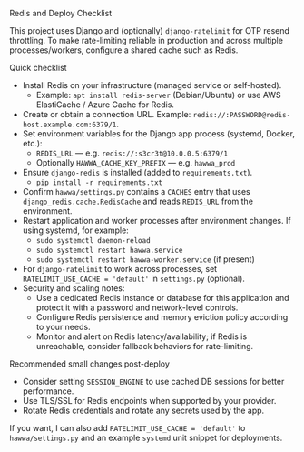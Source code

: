 Redis and Deploy Checklist

This project uses Django and (optionally) `django-ratelimit` for OTP resend throttling. To make rate-limiting reliable in production and across multiple processes/workers, configure a shared cache such as Redis.

Quick checklist

- Install Redis on your infrastructure (managed service or self-hosted).
  - Example: `apt install redis-server` (Debian/Ubuntu) or use AWS ElastiCache / Azure Cache for Redis.
- Create or obtain a connection URL. Example: `redis://:PASSWORD@redis-host.example.com:6379/1`.
- Set environment variables for the Django app process (systemd, Docker, etc.):
  - `REDIS_URL` — e.g. `redis://:s3cr3t@10.0.0.5:6379/1`
  - Optionally `HAWWA_CACHE_KEY_PREFIX` — e.g. `hawwa_prod`
- Ensure `django-redis` is installed (added to `requirements.txt`).
  - `pip install -r requirements.txt`
- Confirm `hawwa/settings.py` contains a `CACHES` entry that uses `django_redis.cache.RedisCache` and reads `REDIS_URL` from the environment.
- Restart application and worker processes after environment changes. If using systemd, for example:
  - `sudo systemctl daemon-reload`
  - `sudo systemctl restart hawwa.service`
  - `sudo systemctl restart hawwa-worker.service` (if present)
- For `django-ratelimit` to work across processes, set `RATELIMIT_USE_CACHE = 'default'` in `settings.py` (optional).
- Security and scaling notes:
  - Use a dedicated Redis instance or database for this application and protect it with a password and network-level controls.
  - Configure Redis persistence and memory eviction policy according to your needs.
  - Monitor and alert on Redis latency/availability; if Redis is unreachable, consider fallback behaviors for rate-limiting.

Recommended small changes post-deploy

- Consider setting `SESSION_ENGINE` to use cached DB sessions for better performance.
- Use TLS/SSL for Redis endpoints when supported by your provider.
- Rotate Redis credentials and rotate any secrets used by the app.

If you want, I can also add `RATELIMIT_USE_CACHE = 'default'` to `hawwa/settings.py` and an example `systemd` unit snippet for deployments.